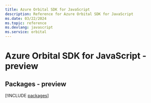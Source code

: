 ```yaml
---
title: Azure Orbital SDK for JavaScript
description: Reference for Azure Orbital SDK for JavaScript
ms.date: 03/22/2024
ms.topic: reference
ms.devlang: javascript
ms.service: orbital
---
```

# Azure Orbital SDK for JavaScript - preview
## Packages - preview
[!INCLUDE [packages](orbital-index.md)]